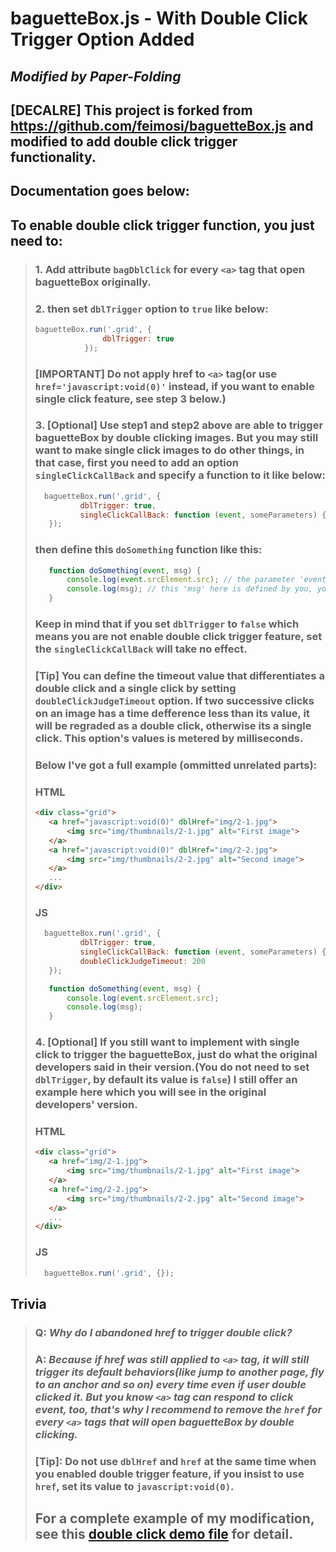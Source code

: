 # baguetteBox.js - With Double Click Trigger Option Added
## _Modified by Paper-Folding_

## __[DECALRE]__ This project is forked from <https://github.com/feimosi/baguetteBox.js> and modified to add double click trigger functionality.
## __Documentation goes below:__
## To enable double click trigger function, you just need to:
> ### 1. Add attribute `bagDblClick` for every `<a>` tag that open baguetteBox originally.
> ### 2. then set `dblTrigger` option to `true` like below:
> ```javascript
> baguetteBox.run('.grid', {
>                dblTrigger: true
>            });
> ```
> ### __[IMPORTANT] Do not apply href to `<a>` tag(or use `href='javascript:void(0)'` instead, if you want to enable single click feature, see step 3 below.)__
> ### 3. __[Optional]__ Use step1 and step2 above are able to trigger baguetteBox by double clicking images. But you may still want to make single click images to do other things, in that case, first you need to add an option `singleClickCallBack` and specify a function to it like below:
> ```javascript
>   baguetteBox.run('.grid', {
>           dblTrigger: true,
>           singleClickCallBack: function (event, someParameters) { doSomething(event, 'Oh you pressed me!'); }
>    });
> ```
> ### then define this `doSomething` function like this:
> ```javascript
>    function doSomething(event, msg) {
>        console.log(event.srcElement.src); // the parameter 'event' here is the event object our browser provided when we set a listener, you can get quite a lot info for it, for example here, it will print the image's src attribute in console when user single clicked it.
>        console.log(msg); // this 'msg' here is defined by you, you can pass anything to it and even add more parameters to the function itself.
>    }
> ```
> ### Keep in mind that if you set `dblTrigger` to `false` which means you are not enable double click trigger feature, set the `singleClickCallBack` will take no effect.
> ### __[Tip]__ You can define the timeout value that differentiates a double click and a single click by setting `doubleClickJudgeTimeout` option. If two successive clicks on an image has a time defference less than its value, it will be regraded as a double click, otherwise its a single click. This option's values is metered by milliseconds.
> ### Below I've got a full example (ommitted unrelated parts):
> ### __HTML__
> ```html
><div class="grid">
>    <a href="javascript:void(0)" dblHref="img/2-1.jpg">
>        <img src="img/thumbnails/2-1.jpg" alt="First image">
>    </a>
>    <a href="javascript:void(0)" dblHref="img/2-2.jpg">
>        <img src="img/thumbnails/2-2.jpg" alt="Second image">
>    </a>
>    ...
></div>
> ```
> ### __JS__
> ```javascript
>   baguetteBox.run('.grid', {
>           dblTrigger: true,
>           singleClickCallBack: function (event, someParameters) { doSomething(event, 'Oh you pressed me!'); },
>           doubleClickJudgeTimeout: 200
>    });
>
>    function doSomething(event, msg) {
>        console.log(event.srcElement.src);
>        console.log(msg);
>    }
> ```
> ### 4. __[Optional]__ If you still want to implement with single click to trigger the baguetteBox, just do what the original developers said in their version.(You do not need to set `dblTrigger`, by default its value is `false`) I still offer an example here which you will see in the original developers' version.
> ### __HTML__
> ```html
><div class="grid">
>    <a href="img/2-1.jpg">
>        <img src="img/thumbnails/2-1.jpg" alt="First image">
>    </a>
>    <a href="img/2-2.jpg">
>        <img src="img/thumbnails/2-2.jpg" alt="Second image">
>    </a>
>    ...
></div>
> ```
> ### __JS__
> ```javascript
>   baguetteBox.run('.grid', {});
> ```
>
## Trivia
> ### Q: _Why do I abandoned href to trigger double click?_
> ### A: _Because if href was still applied to `<a>` tag, it will still trigger its default behaviors(like jump to another page, fly to an anchor and so on) every time even if user double clicked it. But you know `<a>` tag can respond to click event, too, that's why I recommend to remove the `href` for every `<a>` tags that will open baguetteBox by double clicking._
> ### __[Tip]__: Do not use `dblHref` and `href` at the same time when you enabled double trigger feature, if you insist to use `href`, set its value to `javascript:void(0)`.
> ## For a complete example of my modification, see this [double click demo file](/demo/doubleClickExample.html) for detail.
